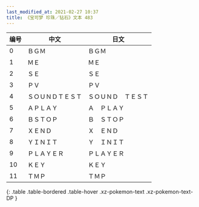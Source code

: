 ```yaml
---
last_modified_at: 2021-02-27 10:37
title: 《宝可梦 珍珠／钻石》文本 483
---
```

| 编号 | 中文 | 日文 |
| ---- | ---- | ---- |
| 0 | ＢＧＭ | ＢＧＭ |
| 1 | ＭＥ | ＭＥ |
| 2 | ＳＥ | ＳＥ |
| 3 | ＰＶ | ＰＶ |
| 4 | ＳＯＵＮＤＴＥＳＴ | ＳＯＵＮＤ　ＴＥＳＴ |
| 5 | ＡＰＬＡＹ | Ａ　ＰＬＡＹ |
| 6 | ＢＳＴＯＰ | Ｂ　ＳＴＯＰ |
| 7 | ＸＥＮＤ | Ｘ　ＥＮＤ |
| 8 | ＹＩＮＩＴ | Ｙ　ＩＮＩＴ |
| 9 | ＰＬＡＹＥＲ | ＰＬＡＹＥＲ |
| 10 | ＫＥＹ | ＫＥＹ |
| 11 | ＴＭＰ | ＴＭＰ |
{: .table .table-bordered .table-hover .xz-pokemon-text .xz-pokemon-text-DP }